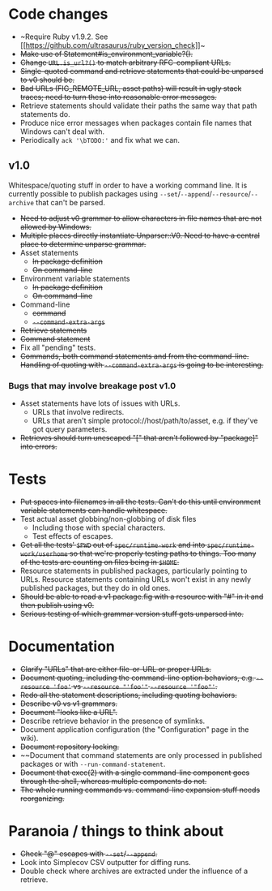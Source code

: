 # Code changes

* ~Require Ruby v1.9.2. See [[https://github.com/ultrasaurus/ruby_version_check]]~
* ~~Make use of Statement#is_environment_variable?().~~
* ~~Change `URL.is_url?()` to match arbitrary RFC-compliant URLs.~~
* ~~Single-quoted command and retrieve statements that could be unparsed to v0 should be.~~
* ~~Bad URLs (FIG_REMOTE_URL, asset paths) will result in ugly stack traces; need to turn these into reasonable error messages.~~
* Retrieve statements should validate their paths the same way that path statements do.
* Produce nice error messages when packages contain file names that Windows can't deal with.
* Periodically `ack '\bTODO:'` and fix what we can.

## v1.0

Whitespace/quoting stuff in order to have a working command line.  It is currently possible to publish packages using `--set`/`--append`/`--resource`/`--archive` that can't be parsed.

* ~~Need to adjust v0 grammar to allow characters in file names that are not allowed by Windows.~~
* ~~Multiple places directly instantiate Unparser::V0.  Need to have a central place to determine unparse grammar.~~
* Asset statements
    * ~~In package definition~~
    * ~~On command-line~~
* Environment variable statements
    * ~~In package definition~~
    * ~~On command-line~~
* Command-line
    * ~~command~~
    * ~~`--command-extra-args`~~
* ~~Retrieve statements~~
* ~~Command statement~~
* Fix all "pending" tests.
* ~~Commands, both command statements and from the command-line.  Handling of quoting with `--command-extra-args` is going to be interesting.~~

### Bugs that may involve breakage post v1.0

* Asset statements have lots of issues with URLs.
    * URLs that involve redirects.
    * URLs that aren't simple protocol://host/path/to/asset, e.g. if they've got query parameters.
* ~~Retrieves should turn unescaped "[" that aren't followed by "package]" into errors.~~

# Tests

* ~~Put spaces into filenames in all the tests.  Can't do this until environment variable statements can handle whitespace.~~
* Test actual asset globbing/non-globbing of disk files
    * Including those with special characters.
    * Test effects of escapes.
* ~~Get all the tests' `$PWD` out of `spec/runtime-work` and into `spec/runtime-work/userhome` so that we're properly testing paths to things.  Too many of the tests are counting on files being in `$HOME`.~~
* Resource statements in published packages, particularly pointing to URLs. Resource statements containing URLs won't exist in any newly published packages, but they do in old ones.
* ~~Should be able to read a v1 package.fig with a resource with "#" in it and then publish using v0.~~
* ~~Serious testing of which grammar version stuff gets unparsed into.~~

# Documentation

* ~~Clarify "URLs" that are either file-or-URL or proper URLs.~~
* ~~Document quoting, including the command-line option behaviors, e.g. `--resource 'foo'` vs `--resource "'foo'"` `--resource '"foo"'`.~~
* ~~Redo all the statement descriptions, including quoting behaviors.~~
* ~~Describe v0 vs v1 grammars.~~
* ~~Document "looks like a URL".~~
* Describe retrieve behavior in the presence of symlinks.
* Document application configuration (the "Configuration" page in the wiki).
* ~~Document repository locking.~~
* ~~Document that command statements are only processed in published packages or with `--run-command-statement`.
* ~~Document that exec(2) with a single command-line component goes through the shell, whereas multiple components do not.~~
* ~~The whole running commands vs. command-line expansion stuff needs reorganizing.~~

# Paranoia / things to think about

* ~~Check "@" escapes with `--set`/`--append`.~~
* Look into Simplecov CSV outputter for diffing runs.
* Double check where archives are extracted under the influence of a retrieve.
